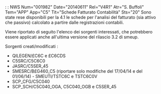  :  : NWS Num="001982" Date="20140611" Rel="V4R1" Atr="S. Buffoli" Tem="APP" App="C5" Tit="Schede Fatturato Contabilità" Sts="20"
Sono state rese disponibili per la 4.1 le schede per l'analisi del fatturato (sia attivo che passivo) calcolato a partire dalle registrazioni contabili.

Viene riportato di seguito l'elenco dei sorgenti interessati, che potrebbero essere applicati anche
all'ultima versione del rilascio 3.2 di smeup.

Sorgenti creati/modificati : 
-  QILEGEN/£C6C e £C6CDS
-  C5SRC/C5C6C0
-  JASRC/C5SER_45
-  SMESRC/B£G460_C5 (riportare solo modifiche del 17/04/14 e del 01/06/14) -  SMEUTI/TSTC6C e TSTC6C0V
-  SCP_CFG/C5C040
-  SCP_SCH/C5C040_OGA, C5C040_OGB e C5SER_45

